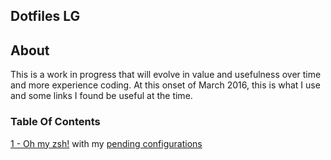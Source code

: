 ## Dotfiles LG


## About

This is a work in progress that will evolve in value and usefulness over time and more experience coding.
At this onset of March 2016, this is what I use and some links I found be useful at the time.


### Table Of Contents

[1 - Oh my zsh!](http://ohmyz.sh/) with my [pending configurations](http://stevendobbelaere.be/installing-and-configuring-the-oh-my-zsh-shell/)
